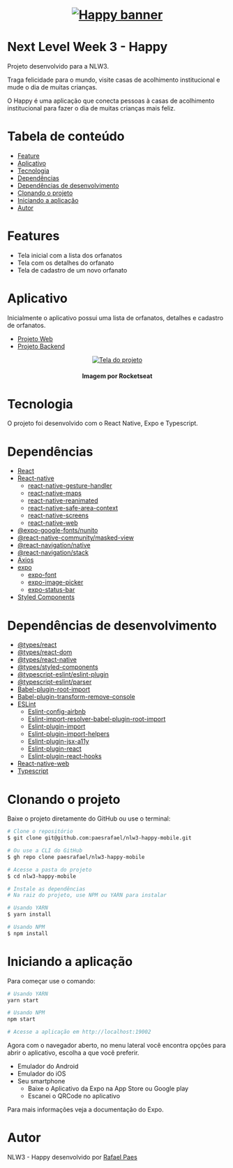 <h1 align="center">
  <a href="#">
    <img src="https://assets.pointec.dev/image/rocketseat-nlw3-happy-banner.png" alt="Happy banner" />
  </a>
</h1>

# Next Level Week 3 - Happy

Projeto desenvolvido para a NLW3.

Traga felicidade para o mundo, visite casas de acolhimento institucional e mude o dia de muitas crianças.

O Happy é uma aplicação que conecta pessoas à casas de acolhimento institucional para fazer o dia de muitas crianças mais feliz.

# Tabela de conteúdo

- [Feature](#Features)
- [Aplicativo](#Aplicativo)
- [Tecnologia](#Tecnologia)
- [Dependências](#Dependências)
- [Dependências de desenvolvimento](#Dependências-de-desenvolvimento)
- [Clonando o projeto](#Clonando-o-projeto)
- [Iniciando a aplicação](#Iniciando-a-aplicação)
- [Autor](#Autor)

# Features

- Tela inicial com a lista dos orfanatos
- Tela com os detalhes do orfanato
- Tela de cadastro de um novo orfanato

# Aplicativo

Inicialmente o aplicativo possui uma lista de orfanatos, detalhes e cadastro de orfanatos.

- [Projeto Web](https://github.com/paesrafael/nlw3-happy-web)
- [Projeto Backend](https://github.com/paesrafael/nlw3-happy-backend)

<p align="center">
  <a href="#" target="_blank">
    <img src="https://assets.pointec.dev/image/rocketseat-nlw3-happy.png" alt="Tela do projeto" />
  </a>
  <h4 align="center">Imagem por Rocketseat</h4>
</p>

# Tecnologia

O projeto foi desenvolvido com o React Native, Expo e Typescript.

# Dependências

- [React](https://reactjs.org)
- [React-native](https://facebook.github.io/react-native/)
  - [react-native-gesture-handler]()
  - [react-native-maps]()
  - [react-native-reanimated]()
  - [react-native-safe-area-context]()
  - [react-native-screens]()
  - [react-native-web]()
- [@expo-google-fonts/nunito]()
- [@react-native-community/masked-view]()
- [@react-navigation/native]()
- [@react-navigation/stack]()
- [Axios](https://www.npmjs.com/package/axios)
- [expo](https://expo.io/)
  - [expo-font]()
  - [expo-image-picker]()
  - [expo-status-bar]()
- [Styled Components](https://github.com/styled-components/styled-components)

# Dependências de desenvolvimento

- [@types/react]()
- [@types/react-dom]()
- [@types/react-native]()
- [@types/styled-components]()
- [@typescript-eslint/eslint-plugin](https://www.npmjs.com/package/@typescript-eslint/eslint-plugin)
- [@typescript-eslint/parser](https://www.npmjs.com/package/@typescript-eslint/parser)
- [Babel-plugin-root-import](https://github.com/entwicklerstube/babel-plugin-root-import)
- [Babel-plugin-transform-remove-console](https://github.com/babel/minify/tree/master/packages/babel-plugin-transform-remove-console)
- [ESLint](https://eslint.org/)
  - [Eslint-config-airbnb](https://github.com/airbnb/javascript/tree/master/packages/eslint-config-airbnb)
  - [Eslint-import-resolver-babel-plugin-root-import](https://github.com/olalonde/eslint-import-resolver-babel-root-import)
  - [Eslint-plugin-import](https://github.com/benmosher/eslint-plugin-import)
  - [Eslint-plugin-import-helpers](https://github.com/Tibfib/eslint-plugin-import-helpers)
  - [Eslint-plugin-jsx-a11y](https://github.com/evcohen/eslint-plugin-jsx-a11y)
  - [Eslint-plugin-react](https://github.com/yannickcr/eslint-plugin-react)
  - [Eslint-plugin-react-hooks](https://www.npmjs.com/package/eslint-plugin-react-hooks)
- [React-native-web]()
- [Typescript](https://www.typescriptlang.org/)

# Clonando o projeto

Baixe o projeto diretamente do GitHub ou use o terminal:

```bash
# Clone o repositório
$ git clone git@github.com:paesrafael/nlw3-happy-mobile.git

# Ou use a CLI do GitHub
$ gh repo clone paesrafael/nlw3-happy-mobile

# Acesse a pasta do projeto
$ cd nlw3-happy-mobile

# Instale as dependências
# Na raiz do projeto, use NPM ou YARN para instalar

# Usando YARN
$ yarn install

# Usando NPM
$ npm install
```

# Iniciando a aplicação

Para começar use o comando:

```bash
# Usando YARN
yarn start

# Usando NPM
npm start

# Acesse a aplicação em http://localhost:19002
```

Agora com o navegador aberto, no menu lateral você encontra opções para abrir o aplicativo, escolha a que você preferir.

- Emulador do Android
- Emulador do iOS
- Seu smartphone
  - Baixe o Aplicativo da Expo na App Store ou Google play
  - Escanei o QRCode no aplicativo

Para mais informações veja a documentação do Expo.

# Autor

NLW3 - Happy desenvolvido por [Rafael Paes](https://github.com/paesrafael/)

